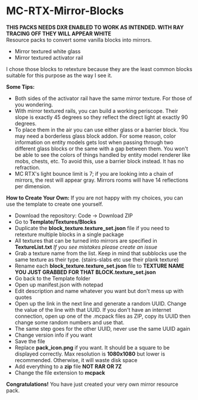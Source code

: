 # MC-RTX-Mirror-Blocks
**THIS PACKS NEEDS DXR ENABLED TO WORK AS INTENDED. WITH RAY TRACING OFF THEY WILL APPEAR WHITE**\
Resource packs to convert some vanilla blocks into mirrors.

- Mirror textured white glass
- Mirror textured activator rail

I chose those blocks to retexture because they are the least common blocks suitable for this purpose as the way I see it.

**Some Tips:**
- Both sides of the activator rail have the same mirror texture. For those of you wondering.
- With mirror textured rails, you can build a working periscope. Their slope is exactly 45 degrees so they reflect the direct light at exactly 90 degrees.
- To place them in the air you can use either glass or a barrier block. You may need a borderless glass block addon. For some reason, color information on entity models gets lost when passing through two different glass blocks or the same with a gap between them. You won't be able to see the colors of things handled by entity model renderer like mobs, chests, etc. To avoid this, use a barrier block instead. It has no refraction.
- MC RTX's light bounce limit is 7; if you are looking into a chain of mirrors, the rest will appear gray. Mirrors rooms will have 14 reflections per dimension.

**How to Create Your Own:**
If you are not happy with my choices, you can use the template to create one yourself.
- Download the repository: Code -> Download ZIP
- Go to **Template/Textures/Blocks**
- Duplicate the **block_texture.texture_set.json** file if you need to retexture multiple blocks in a single package
- All textures that can be turned into mirrors are specified in **TextureList.txt** _If you see mistakes please create an issue_
- Grab a texture name from the list. Keep in mind that subblocks use the same texture as their type. (stairs-slabs etc use their plank texture)
- Rename each **block_texture.texture_set.json** file to **TEXTURE NAME YOU JUST GRABBED FOR THAT BLOCK.texture_set.json**
- Go back to the Template folder
- Open up manifest.json with notepad
- Edit description and name whatever you want but don't mess up with quotes
- Open up the link in the next line and generate a random UUID. Change the value of the line with that UUID. If you don't have an internet connection, open up one of the .mcpack files as ZIP, copy its UUID then change some random numbers and use that.
- The same step goes for the other UUID, never use the same UUID again
- Change version info if you want
- Save the file
- Replace **pack_icon.png** if you want. It should be a square to be displayed correctly. Max resolution is **1080x1080** but lower is recommended. Otherwise, it will waste disk space
- Add everything to a **zip** file **NOT RAR OR 7Z**
- Change the file extension to **mcpack**

**Congratulations!** You have just created your very own mirror resource pack.

